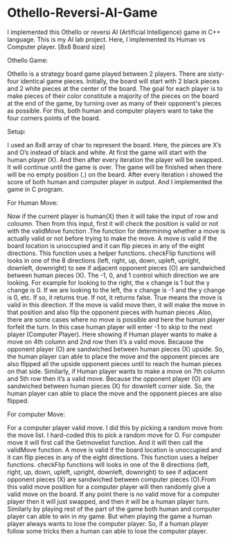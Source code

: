# Othello-Reversi-AI-Game
I implemented this Othello or reversi AI (Artificial Intelligence) game in C++ language. This is my AI lab project.  Here, I implemented its Human vs Computer player. [8x8 Board size]


Othello Game: 

Othello is a strategy board game played between 2 players. There are sixty-four identical game pieces. Initially, the board will start with 2 black pieces and 2 white pieces at the center of the board. The goal for each player is to make pieces of their color constitute a majority of the pieces on the board at the end of the game, by turning over as many of their opponent's pieces as possible. For this, both human and computer players want to take the four corners points of the board. 
 
Setup: 

I used an 8x8 array of char to represent the board. Here, the pieces are X’s and O’s instead of black and white. At first the game will start with the human player (X). And then after every iteration the player will be swapped. It will continue until the game is over. The game will be finished when there will be no empty position (.) on the beard. After every iteration i showed the score of both human and computer player in output. And I implemented the game in C program. 
 
For Human Move: 

Now if the current player is human(X) then it will take the input of row and coloumn. Then from this input, first it will check the position is valid or not with the validMove function .The function for determining whether a move is actually valid or not before trying to make the move. A move is valid if the board location is unoccupied and it can flip pieces in any of the eight directions. This function uses a helper functions. checkFlip functions will looks in one of the 8 directions (left, right, up, down, upleft, upright, downleft, downright) to see if adjacent opponent pieces (O)  are sandwiched between human pieces (X). The -1, 0, and 1 control which direction we are looking. For example for looking to the right, the x change is 1 but the y change is 0. If we are looking to the left, the x change is -1 and the y change is 0, etc. If so, it returns true. If not, it returns false. True means the move is valid in this direction. If the move is valid move then, it will make the move in that position and also filp the opponent pieces with human pieces .Also, there are some cases where no move is possible and here the human player forfeit the turn. In this case human player will enter -1 to skip to the next player (Computer Player). 
Here showing if Human player wants to make a move on 4th column and 2nd row then it’s a valid move. Because the opponent player (O) are sandwiched between human pieces (X) upside. So, the human player can able to place the move and the opponent pieces are also flipped all the upside opponent pieces until to reach the human pieces on that side.
Similarly, if Human player wants to make a move on 7th column and 5th row then it’s a valid move. Because the opponent player (O) are sandwiched between human pieces (X) for downleft corner side. So, the human player can able to place the move and the opponent pieces are also flipped. 

For computer Move: 

For a computer player valid move. I did this by picking a random move from the move list. I hard-coded this to pick a random move for O. For computer move it will first call the Getmovelist function. And it will then call the validMove function. A move is valid if the board location is unoccupied and it can flip pieces in any of the eight directions. This function uses a helper functions. checkFlip functions will looks in one of the 8 directions (left, right, up, down, upleft, upright, downleft, downright) to see if adjacent opponent pieces (X)  are sandwiched between computer pieces (O).From this valid move position for a computer player will then randomly give a valid move on the board. If any point there is no valid move for a computer player then it will just swapped, and then it will be a human player turn. Similarly by playing rest of the part of the game both human and computer player can able to win in my game. But when playing the game a human player always wants to lose the computer player. So, if a human player follow some tricks then a human can able to lose the computer player. 
